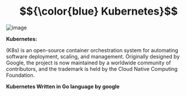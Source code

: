 # $${\color{blue} Kubernetes}$$   
![image](https://github.com/manojv022/DevOps-Tools/assets/167419795/95966c9b-060b-42d0-9d39-c7b2e5688c4d)





**Kubernetes:**

(K8s) is an open-source container orchestration system for automating software deployment, scaling, and management. Originally designed by Google, the project is now maintained by a worldwide community of contributors, and the trademark is held by the Cloud Native Computing Foundation.



**Kubernetes Written in Go language by google**
